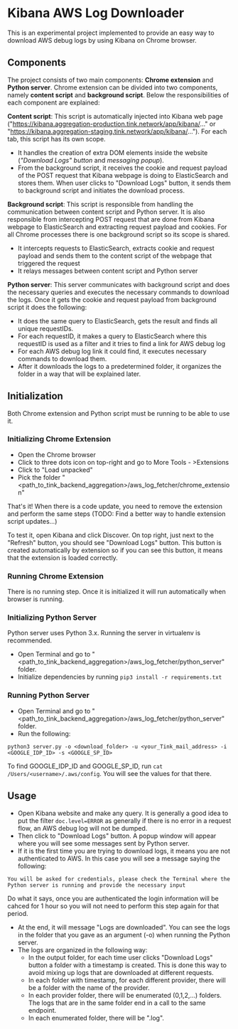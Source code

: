 # Kibana AWS Log Downloader

This is an experimental project implemented to provide an easy way to download AWS debug logs by using Kibana on Chrome browser.

## Components

The project consists of two main components: **Chrome extension** and **Python server**. Chrome extension can be divided into two components, namely **content script** and **background script**. Below the responsibilities of each component are explained:

**Content script**: This script is automatically injected into Kibana web page ("https://kibana.aggregation-production.tink.network/app/kibana/..." or "https://kibana.aggregation-staging.tink.network/app/kibana/..."). For each tab, this script has its own scope.
- It handles the creation of extra DOM elements inside the website (*"Download Logs" button* and *messaging popup*).
- From the background script, it receives the cookie and request payload of the POST request that Kibana webpage is doing to ElasticSearch and stores them. When user clicks to "Download Logs" button, it sends them to background script and initiates the download process.

**Background script**: This script is responsible from handling the communication between content script and Python server. It is also responsible from intercepting POST request that are done from Kibana webpage to ElasticSearch and extracting request payload and cookies. For all Chrome processes there is one background script so its scope is shared.
- It intercepts requests to ElasticSearch, extracts cookie and request payload and sends them to the content script of the webpage that triggered the request
- It relays messages between content script and Python server

**Python server**: This server communicates with background script and does the necessary queries and executes the necessary commands to download the logs. Once it gets the cookie and request payload from background script it does the following:
- It does the same query to ElasticSearch, gets the result and finds all unique requestIDs. 
- For each requestID, it makes a query to ElasticSearch where this requestID is used as a filter and it tries to find a link for AWS debug log
- For each AWS debug log link it could find, it executes necessary commands to download them.
- After it downloads the logs to a predetermined folder, it organizes the folder in a way that will be explained later.

## Initialization

Both Chrome extension and Python script must be running to be able to use it.

### Initializing Chrome Extension

- Open the Chrome browser
- Click to three dots icon on top-right and go to More Tools - >Extensions
- Click to "Load unpacked"
- Pick the folder "<path_to_tink_backend_aggregation>/aws_log_fetcher/chrome_extension"

That's it! When there is a code update, you need to remove the extension and perform the same steps (TODO: Find a better way to handle extension script updates...)

To test it, open Kibana and click Discover. On top right, just next to the "Refresh" button, you should see "Download Logs" button. This button is created automatically by extension so if you can see this button, it means that the extension is loaded correctly.

### Running Chrome Extension

There is no running step. Once it is initialized it will run automatically when browser is running.

### Initializing Python Server

Python server uses Python 3.x. Running the server in virtualenv is recommended.

- Open Terminal and go to "<path_to_tink_backend_aggregation>/aws_log_fetcher/python_server" folder.
- Initialize dependencies by running `pip3 install -r requirements.txt`

### Running Python Server

- Open Terminal and go to "<path_to_tink_backend_aggregation>/aws_log_fetcher/python_server" folder.
- Run the following:

```
python3 server.py -o <download_folder> -u <your_Tink_mail_address> -i <GOOGLE_IDP_ID> -s <GOOGLE_SP_ID>
```

To find GOOGLE_IDP_ID and GOOGLE_SP_ID, run `cat /Users/<username>/.aws/config`. You will see the values for that there.

## Usage

- Open Kibana website and make any query. It is generally a good idea to put the filter `doc.level=ERROR` as generally if there is no error in a request flow, an AWS debug log will not be dumped. 
- Then click to "Download Logs" button. A popup window will appear where you will see some messages sent by Python server.
- If it is the first time you are trying to download logs, it means you are not authenticated to AWS. In this case you will see a message saying the following:
```
You will be asked for credentials, please check the Terminal where the Python server is running and provide the necessary input
```
Do what it says, once you are authenticated the login information will be cahced for 1 hour so you will not need to perform this step again for that period.
- At the end, it will message "Logs are downloaded". You can see the logs in the folder that you gave as an argument (-o) when running the Python server.
- The logs are organized in the following way:
  - In the output folder, for each time user clicks "Download Logs" button a folder with a timestamp is created. This is done this way to avoid mixing up logs that are downloaded at different requests.
  - In each folder with timestamp, for each different provider, there will be a folder with the name of the provider.
  - In each provider folder, there will be enumerated (0,1,2,...) folders. The logs that are in the same folder end in a call to the same endpoint.
  - In each enumerated folder, there will be "<requestId>.log".
